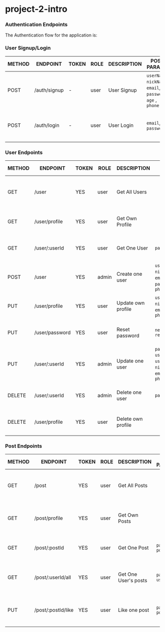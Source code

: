 # project-2-intro

### Authentication Endpoints

The Authentication flow for the application is:

### User Signup/Login

METHOD | ENDPOINT         | TOKEN | ROLE | DESCRIPTION              | POST PARAMS                                                                 | RETURNS
-------|------------------|-------|------|--------------------|-----------------------------------------------------------------------------------|--------------------
POST   | /auth/signup     | -     | user | User Signup              | `userName`, `nickName`, `email`, `password`, `age` , `phone`          | { message: 'User signed up successfully', data: `token`}
POST   | /auth/login      | -     | user | User Login               | `email`, `password`                                                         | { message: 'User logged up successfully', data: `token`}

### User Endpoints

METHOD | ENDPOINT         | TOKEN | ROLE | DESCRIPTION              | POST PARAMS                                                                 | RETURNS
-------|------------------|-------|------|--------------------|-----------------------------------------------------------------------------------|--------------------
GET    | /user            | YES   | user | Get All Users            |                                  | { message: 'Users fetched successfully', data: [`user`]}
GET    | /user/profile    | YES   | user | Get Own Profile          |                                            |  { message: 'User fetched successfully', data: [`user`]}
GET    | /user/:userId    | YES   | user | Get One User             | `params: userId`                             |  { message: 'User fetched successfully', data: [`user`]}
POST   | /user            | YES   | admin| Create one user          | `userName`, `nickName`, `email`, `role`, `password`, `age` , `phone` | { message: 'User created successfully', data: [`user`]}
PUT    | /user/profile    | YES   | user | Update own profile       | `userName`, `nickName`, `email`, `age` , `phone`   | { message: 'User created successfully', data: [`user`]}
PUT    | /user/password   | YES   | user | Reset password           | `newPassword` `repeatPassword`                             | { message: 'Password reset successfully'}
PUT    | /user/:userId    | YES   | admin| Update one user          | `params: userId`, `userName`, `nickName`, `email`, `age` , `phone` | { message: 'User updated successfully', data: [`user`]}
DELETE | /user/:userId    | YES   | admin| Delete one user          |  `params: userId`                                               | { message: 'User deleted successfully', data: [`user`]}
DELETE | /user/profile    | YES   | user | Delete own profile       |                                                 | { message: 'User deleted successfully', data: [`user`]}

### Post Endpoints

METHOD | ENDPOINT         | TOKEN | ROLE | DESCRIPTION              | POST PARAMS                                     | RETURNS
-------|------------------|-------|------|--------------------------|-------------------------------------------------|--------------------
GET    | /post            | YES   | user | Get All Posts          |                                                    | { message: 'Posts fetched successfully', data: [`post`]}
GET    | /post/profile    | YES   | user | Get Own Posts          |                                                    | { message: 'Posts fetched successfully', data: [`post`]}
GET    | /post/:postId       | YES   | user | Get One Post           |  `params: postId`                               | { message: 'Post fetched successfully', data: `post`}
GET    | /post/:userId/all    | YES   | user | Get One User's posts   |  `params: userId`                              | { message: 'User's posts fetched successfully', data: [`post`]}
PUT    | /post/:postId/like   | YES   | user | Like one post          |  `params: postId`                              | { message: 'User liked post successfully', data: `post`}
